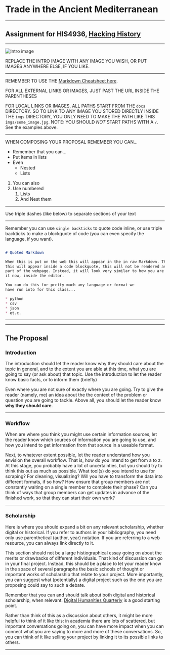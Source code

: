 # Trade in the Ancient Mediterranean

---

## Assignment for HIS4936, [Hacking History](http://hacking-history.readthedocs.io)

---

![Intro image](Image.jpg)

REPLACE THE INTRO IMAGE WITH ANY IMAGE YOU WISH, OR PUT IMAGES ANYWHERE ELSE,
IF YOU LIKE.

---

REMEMBER TO USE THE [Markdown Cheatsheet here](https://github.com/adam-p/markdown-here/wiki/Markdown-Cheatsheet).

FOR ALL EXTERNAL LINKS OR IMAGES, JUST PAST THE URL INSIDE THE PARENTHESES

FOR LOCAL LINKS OR IMAGES, ALL PATHS START FROM THE `docs` DIRECTORY. SO TO
LINK TO ANY IMAGE YOU STORED DIRECTLY INSIDE THE `imgs` DIRECTORY, YOU ONLY
NEED TO MAKE THE PATH LIKE THIS `imgs/some_image.jpg`. NOTE: YOU SHOULD *NOT*
START PATHS WITH A `/`. See the examples above.

---

WHEN COMPOSING YOUR PROPOSAL REMEMBER YOU CAN...

* Remember that you can...
* Put items in lists
* Even
    * Nested
    * Lists

1. You can also
2. Use numbered
    1. Lists
    2. And Nest them

---

Use triple dashes (like below) to separate sections of your text

---

Remember you can use `single backticks` to quote code inline, or use triple
backticks to make a blockquote of code (you can even specify the language,
if you want).

```markdown

# Quoted Markdown

When this is put on the web this will appear in the in raw Markdown. That is,
this will appear inside a code blockquote, this will not be rendered as
part of the webpage. Instead, it will look very similar to how you are seeing
it now, inside the editor.

You can do this for pretty much any language or format we
have run into for this class...

* python
* csv
* json
* et.c.

```

---

---

## The Proposal

### Introduction

The introduction should let the reader know why they should care about the
topic in general, and to the extent you are able at this time, what you are
going to say (or ask about) that topic. Use the introduction to let the
reader know basic facts, or to inform them (briefly)

Even where you are not sure of exactly where you are going. Try to give the
reader (namely, me) an idea about the the context of the problem or question
you are going to tackle. Above all, you should let the reader know
**why they should care**.

---

### Workflow

When are where you think you might use certain information sources, let the
reader know which sources of information you are going to use, and how you
intend to get information from that source in a useable format.

Next, to whatever extent possible, let the reader understand how you envision
the overall workflow. That is, how do you intend to get from a to z. At this
stage, you probably have a lot of uncertainties, but you should try to think
this out as much as possible. What tool(s) do you intend to use for scraping?
For cleaning, visualizing? Will you have to transform the data into different
formats, if so how? How ensure that group members are not constantly waiting
on a single member to complete their phase? Can you think of ways that group
members can get updates in advance of the finished work, so that they can
start their own work?

---

### Scholarship

Here is where you should expand a bit on any relevant scholarship, whether
digital or historical. If you refer to authors in your bibliography, you need
only use parenthetical (author, year) notation. If you are referring to a web
resource, you can always link directly to it.

This section should not be a large histiographical essay going on about the
merits or drawbacks of different individuals. That kind of discussion can go
in your final project. Instead, this should be a place to let your reader know
in the space of several paragraphs the basic schools of thought or important
works of scholarship that relate to your project. More importantly, you can
suggest what (potentially) a digital project such as the one you are proposing
could say to such a debate.

Remember that you can and should talk about both digital and historical
scholarship, when relevant. [Digital Humanities Quarterly](www.digitalhumanities.org/dhq/)
is a good starting point.

Rather than think of this as a discussion about others, it might be more
helpful to think of it like this: in academia there are lots of scattered, but
important conversations going on, you can have more impact when you can connect
what you are saying to more and more of these conversations. So, you can think
of it like selling your project by linking it to its possible links to others.

---
